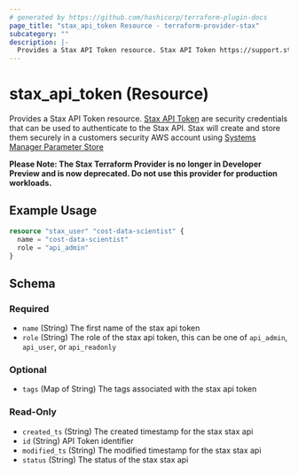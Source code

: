 ```yaml
---
# generated by https://github.com/hashicorp/terraform-plugin-docs
page_title: "stax_api_token Resource - terraform-provider-stax"
subcategory: ""
description: |-
  Provides a Stax API Token resource. Stax API Token https://support.stax.io/hc/en-us/articles/4447315161231-About-API-Tokens are security credentials that can be used to authenticate to the Stax API. Stax will create and store them securely in a customers security AWS account using Systems Manager Parameter Store https://docs.aws.amazon.com/systems-manager/latest/userguide/systems-manager-parameter-store.html
---
```


# stax_api_token (Resource)

Provides a Stax API Token resource. [Stax API Token](https://support.stax.io/hc/en-us/articles/4447315161231-About-API-Tokens) are security credentials that can be used to authenticate to the Stax API. Stax will create and store them securely in a customers security AWS account using [Systems Manager Parameter Store](https://docs.aws.amazon.com/systems-manager/latest/userguide/systems-manager-parameter-store.html)

**Please Note: The Stax Terraform Provider is no longer in Developer Preview and is now deprecated. Do not use this provider for production workloads.**

## Example Usage

```terraform
resource "stax_user" "cost-data-scientist" {
  name = "cost-data-scientist"
  role = "api_admin"
}
```

<!-- schema generated by tfplugindocs -->
## Schema

### Required

- `name` (String) The first name of the stax api token
- `role` (String) The role of the stax api token, this can be one of `api_admin`, `api_user`, or `api_readonly`

### Optional

- `tags` (Map of String) The tags associated with the stax api token

### Read-Only

- `created_ts` (String) The created timestamp for the stax stax api
- `id` (String) API Token identifier
- `modified_ts` (String) The modified timestamp for the stax stax api
- `status` (String) The status of the stax stax api
